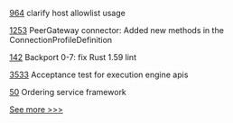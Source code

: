
[964](https://github.com/hyperledger/besu-docs/pull/964) clarify host allowlist usage

[1253](https://github.com/hyperledger/caliper/pull/1253) PeerGateway connector: Added new methods in the ConnectionProfileDefinition

[142](https://github.com/hyperledger/sawtooth-lib/pull/142) Backport 0-7: fix Rust 1.59 lint

[3533](https://github.com/hyperledger/besu/pull/3533) Acceptance test for execution engine apis

[50](https://github.com/hyperledger/fabric-rfcs/pull/50) Ordering service framework


[See more >>>](https://start-here.hyperledger.org/pull-requests)

